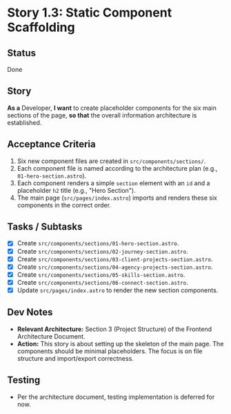 # Story 1.3: Static Component Scaffolding

## Status
Done

## Story
**As a** Developer,
**I want** to create placeholder components for the six main sections of the page,
**so that** the overall information architecture is established.

## Acceptance Criteria
1. Six new component files are created in `src/components/sections/`.
2. Each component file is named according to the architecture plan (e.g., `01-hero-section.astro`).
3. Each component renders a simple `section` element with an `id` and a placeholder `h2` title (e.g., "Hero Section").
4. The main page (`src/pages/index.astro`) imports and renders these six components in the correct order.

## Tasks / Subtasks
- [x] Create `src/components/sections/01-hero-section.astro`.
- [x] Create `src/components/sections/02-journey-section.astro`.
- [x] Create `src/components/sections/03-client-projects-section.astro`.
- [x] Create `src/components/sections/04-agency-projects-section.astro`.
- [x] Create `src/components/sections/05-skills-section.astro`.
- [x] Create `src/components/sections/06-connect-section.astro`.
- [x] Update `src/pages/index.astro` to render the new section components.

## Dev Notes
- **Relevant Architecture:** Section 3 (Project Structure) of the Frontend Architecture Document.
- **Action:** This story is about setting up the skeleton of the main page. The components should be minimal placeholders. The focus is on file structure and import/export correctness.

## Testing
- Per the architecture document, testing implementation is deferred for now.
